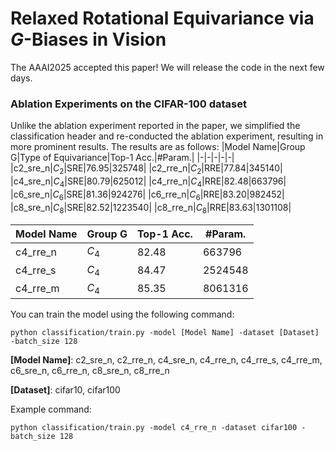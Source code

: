 # Relaxed Rotational Equivariance via $G$-Biases in Vision
The AAAI2025 accepted this paper! We will release the code in the next few days.
### Ablation Experiments on the CIFAR-100 dataset
Unlike the ablation experiment reported in the paper, we simplified the classification header and re-conducted the ablation experiment, resulting in more prominent results. The results are as follows:
|Model Name|Group G|Type of Equivariance|Top-1 Acc.|#Param.|
|-|-|-|-|-|
|c2_sre_n|$C_2$|SRE|76.95|325748|
|c2_rre_n|$C_2$|RRE|77.84|345140|
|c4_sre_n|$C_4$|SRE|80.79|625012|
|c4_rre_n|$C_4$|RRE|82.48|663796|
|c6_sre_n|$C_6$|SRE|81.36|924276|
|c6_rre_n|$C_6$|RRE|83.20|982452|
|c8_sre_n|$C_8$|SRE|82.52|1223540|
|c8_rre_n|$C_8$|RRE|83.63|1301108|

|Model Name|Group G|Top-1 Acc.|#Param.|
|-|-|-|-|
|c4_rre_n|$C_4$|82.48|663796|
|c4_rre_s|$C_4$|84.47|2524548|
|c4_rre_m|$C_4$|85.35|8061316|


You can train the model using the following command:

```
python classification/train.py -model [Model Name] -dataset [Dataset] -batch_size 128
```

**[Model Name]**: c2_sre_n, c2_rre_n, c4_sre_n, c4_rre_n, c4_rre_s, c4_rre_m, c6_sre_n, c6_rre_n, c8_sre_n, c8_rre_n

**[Dataset]**: cifar10, cifar100

Example command: 

```
python classification/train.py -model c4_rre_n -dataset cifar100 -batch_size 128
```


